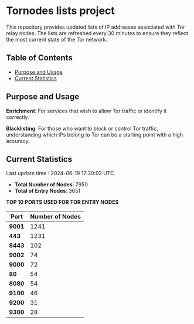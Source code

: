 # Tornodes lists project

This repository provides updated lists of IP addresses associated with Tor relay nodes. The lists are refreshed every 30 minutes to ensure they reflect the most current state of the Tor network.

## Table of Contents

- [Purpose and Usage](#purpose-and-usage)
- [Current Statistics](#current-statistics)


## Purpose and Usage

**Enrichment**: For services that wish to allow Tor traffic or identify it correctly.

**Blacklisting**: For those who want to block or control Tor traffic, understanding which IPs belong to Tor can be a starting point with a high accuracy.

## Current Statistics

Last update time : 2024-06-19 17:30:02 UTC

- **Total Number of Nodes**: 7950
- **Total of Entry Nodes**: 3651

**TOP 10 PORTS USED FOR TOR ENTRY NODES**

| **Port** | **Number of Nodes** |
|------|-----------------|
| **9001**   | 1241  |
| **443**   | 1231  |
| **8443**   | 102  |
| **9002**   | 74  |
| **9000**   | 72  |
| **80**   | 54  |
| **8080**   | 54  |
| **9100**   | 46  |
| **9200**   | 31  |
| **9300**   | 28  |

